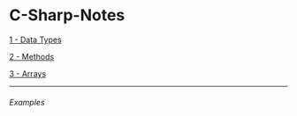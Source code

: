 # C-Sharp-Notes

[1 - Data Types](https://github.com/zeynepakkaya-1/C-Sharp-Notes/blob/main/DataTypes.cs)

[2 - Methods](https://github.com/zeynepakkaya-1/C-Sharp-Notes/blob/main/Methods.cs)

[3 - Arrays](https://github.com/zeynepakkaya-1/C-Sharp-Notes/blob/main/Arrays.cs)

***

###### Examples
